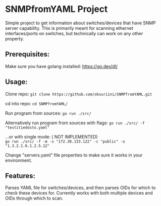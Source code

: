 # SNMPfromYAML Project
Simple project to get information about switches/devices that have SNMP server capability.
This is primarily meant for scanning ethernet interfaces/ports on switches, but technically can work on any other property.



## Prerequisites:
Make sure you have golang installed:
https://go.dev/dl/

## Usage:
Clone repo:
```git clone https://github.com/oksuriini/SNMPfromYAML.git```

cd into repo:
```cd SNMPfromYAML/```

Run program from sources:
```go run ./src/```

Alternatively run program from sources with flags:
```go run ./src/ -f "testitiedosto.yaml"```

...or with single mode: ( NOT IMPLEMENTED) <br>
```go run ./src/ -f -m -s "172.30.133.122" -c "public" -o "1.3.2.1.6.1.2.5.12"```

Change "servers.yaml" file properties to make sure it works in your environment.

## Features:

Parses YAML file for switches/devices, and then parses OIDs for which to check these devices for.
Currently works with both multiple devices and OIDs through which to scan.


